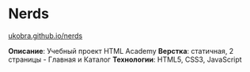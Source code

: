 # Nerds #
[ukobra.github.io/nerds](https://ukobra.github.io/nerds/ "Открыть проект")

**Описание**: Учебный проект HTML Academy
**Верстка**: статичная, 2 страницы - Главная и Каталог
**Технологии**: HTML5, CSS3, JavaScript
